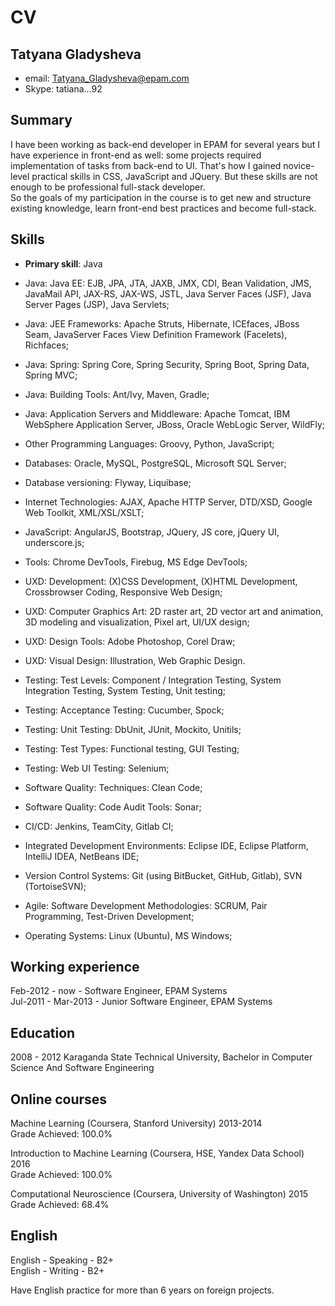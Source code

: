 # CV

## Tatyana Gladysheva
* email: [Tatyana_Gladysheva@epam.com](Tatyana_Gladysheva@epam.com)
* Skype: tatiana...92

## Summary
I have been working as back-end developer in EPAM for several years but I have experience in front-end as well: some projects required implementation of tasks from back-end to UI. 
That's how I gained novice-level practical skills in CSS, JavaScript and JQuery. But these skills are not enough to be professional full-stack developer.  
So the goals of my participation in the course is to get new and structure existing knowledge, learn front-end best practices and become full-stack.

## Skills
* **Primary skill**: Java
* Java: Java EE: EJB, JPA, JTA, JAXB, JMX, CDI, Bean Validation, JMS, JavaMail API, JAX-RS, JAX-WS, JSTL, Java Server Faces (JSF), Java Server Pages (JSP), Java Servlets;
* Java: JEE Frameworks: Apache Struts, Hibernate, ICEfaces, JBoss Seam, JavaServer Faces View Definition Framework (Facelets), Richfaces;
* Java: Spring: Spring Core, Spring Security, Spring Boot, Spring Data, Spring MVC;
* Java: Building Tools: Ant/Ivy, Maven, Gradle;
* Java: Application Servers and Middleware: Apache Tomcat, IBM WebSphere Application Server, JBoss, Oracle WebLogic Server, WildFly;
  
* Other Programming Languages: Groovy, Python, JavaScript;
  
* Databases: Oracle, MySQL, PostgreSQL, Microsoft SQL Server;
* Database versioning: Flyway, Liquibase;
  
* Internet Technologies: AJAX, Apache HTTP Server, DTD/XSD, Google Web Toolkit, XML/XSL/XSLT;
* JavaScript: AngularJS, Bootstrap, JQuery, JS core, jQuery UI, underscore.js;
* Tools: Chrome DevTools, Firebug, MS Edge DevTools;
  
* UXD: Development: (X)CSS Development, (X)HTML Development, Crossbrowser Coding, Responsive Web Design;
* UXD: Computer Graphics Art: 2D raster art, 2D vector art and animation, 3D modeling and visualization, Pixel art, UI/UX design;
* UXD: Design Tools: Adobe Photoshop, Corel Draw;
* UXD: Visual Design: Illustration, Web Graphic Design.
  
* Testing: Test Levels: Component / Integration Testing, System Integration Testing, System Testing, Unit testing;
* Testing: Acceptance Testing: Cucumber, Spock;
* Testing: Unit Testing: DbUnit, JUnit, Mockito, Unitils;
* Testing: Test Types: Functional testing, GUI Testing;
* Testing: Web UI Testing: Selenium;
  
* Software Quality: Techniques: Clean Code;
* Software Quality: Code Audit Tools: Sonar;
  
* CI/CD: Jenkins, TeamCity, Gitlab CI;
  
* Integrated Development Environments: Eclipse IDE, Eclipse Platform, IntelliJ IDEA, NetBeans IDE;
* Version Control Systems: Git (using BitBucket, GitHub, Gitlab), SVN (TortoiseSVN);
  
* Agile: Software Development Methodologies: SCRUM, Pair Programming, Test-Driven Development;
  
* Operating Systems: Linux (Ubuntu), MS Windows;

## Working experience
Feb-2012 - now - Software Engineer, EPAM Systems  
Jul-2011 - Mar-2013 - Junior Software Engineer, EPAM Systems

## Education
2008 - 2012 Karaganda State Technical University, Bachelor in Computer Science And Software Engineering

## Online courses
Machine Learning (Coursera, Stanford University) 2013-2014  
Grade Achieved: 100.0%  
  
Introduction to Machine Learning (Coursera, HSE, Yandex Data School) 2016  
Grade Achieved: 100.0%  
  
Computational Neuroscience (Coursera, University of Washington) 2015  
Grade Achieved: 68.4%

## English
English - Speaking - B2+  
English - Writing - B2+  
  
Have English practice for more than 6 years on foreign projects.

















































